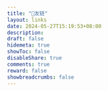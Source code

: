 ```yaml
---
title: "🤝友链"
layout: links
date: 2024-05-27T15:19:53+08:00
description: 
draft: false
hidemeta: true
showToc: false
disableShare: true
comments: true
reward: false
showbreadcrumbs: false
---
```

